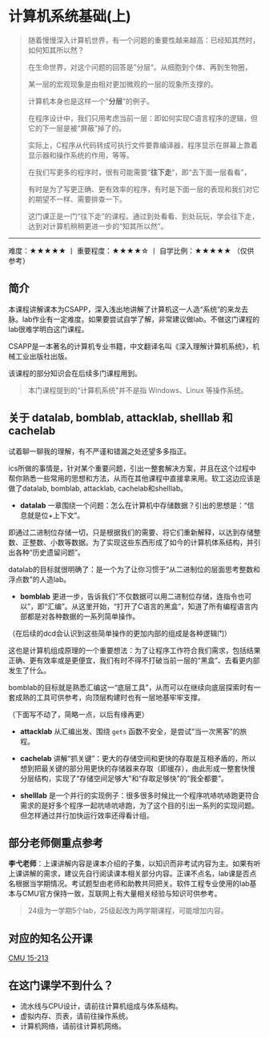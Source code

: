 # 计算机系统基础(上)

> 随着慢慢深入计算机世界，有一个问题的重要性越来越高：已经知其然时，如何知其所以然？
>
> 在生命世界，对这个问题的回答是”分层“。从细胞到个体、再到生物圈，
>
> 某一层的宏观现象是由相对更加微观的一层的现象所支撑的。
>
> 计算机本身也是这样一个“**分层**”的例子。
>
> 在程序设计中，我们只用考虑当前一层：即如何实现C语言程序的逻辑，但它的下一层是被“屏蔽”掉了的。
>
> 实际上，C程序从代码转成可执行文件要靠编译器，程序显示在屏幕上靠着显示器和操作系统的作用，等等。
>
> 在我们写更多的程序时，很有可能需要“**往下走**”，即“去下面一层看看”，
>
> 有时是为了写更正确、更有效率的程序，有时是下面一层的表现和我们对它的期望不一样、需要排查一下。
>
> 这门课正是一门“往下走”的课程。通过到处看看、到处玩玩，学会往下走，达到对计算机稍稍更进一步的“知其所以然”。

****

难度：★★★★★ 丨 重要程度：★★★★☆ 丨 自学比例：★★★★★ （仅供参考）

## 简介

本课程讲解课本为CSAPP，深入浅出地讲解了计算机这一人造“系统”的来龙去脉。lab作业有一定难度。如果要尝试自学了解，非常建议做lab。不做这门课程的lab很难学明白这门课程。

CSAPP是一本著名的计算机专业书籍，中文翻译名叫《深入理解计算机系统》，机械工业出版社出版。

该课程的部分知识会在后续多门课程用到。

> 本门课程提到的“计算机系统”并不是指 Windows、Linux 等操作系统。

## 关于 datalab, bomblab, attacklab, shelllab 和 cachelab

试着聊一聊我的理解，有不严谨和错漏之处还望多多指正。

ics所做的事情是，针对某个重要问题，引出一整套解决方案，并且在这个过程中帮你熟悉一些常用的思想和方法，从而在其他课程中直接拿来用。软工这边应该是做了datalab, bomblab, attacklab, cachelab和shelllab。

- **datalab** 一章围绕一个问题：怎么在计算机中存储数据？引出的思想是：“信息就是位+上下文”。

即通过二进制位存储一切，只是根据我们的需要、将它们重新解释，以达到存储整数、正整数、小数等数据。为了实现这些东西形成了如今的计算机体系结构，并引出各种“历史遗留问题”。

datalab的目标就很明确了：是一个为了让你习惯于“从二进制位的层面思考整数和浮点数”的人造lab。

- **bomblab** 更进一步，告诉我们“不仅数据可以用二进制位存储，连指令也可以”，即“汇编”。从这里开始，“打开了C语言的黑盒”，知道了所有编程语言内部都是对各种数据的一系列简单操作。

（在后续的dcd会认识到这些简单操作的更加内部的组成是各种逻辑门）

这也是计算机组成原理的一个重要想法：为了让程序工作符合我们需求，包括结果正确、更有效率或是更便宜，我们有时不得不打破当前一层的“黑盒”、去看更内部发生了什么。

bomblab的目标就是熟悉汇编这一“底层工具”，从而可以在继续向底层探索时有一套成熟的工具可供参考，向顶层构建时也有一层地基牢牢支撑。

（下面写不动了，简略一点，以后有缘再更）

- **attacklab** 从汇编出发、围绕 `gets` 函数不安全，是尝试“当一次黑客”的旅程。

- **cachelab** 讲解“抓关键”：更大的存储空间和更快的存取是互相矛盾的，所以想到把最关键的部分用更快的存储器来存取（即缓存），由此形成一整套快慢分层结构，实现了“存储空间足够大”和“存取足够快”的“我全都要”。

- **shelllab** 是一个并行的实现例子：很多很多时候比一个程序吭哧吭哧跑更符合需求的是好多个程序一起吭哧吭哧跑，为了这个目的引出一系列的实现问题。但怎样通过并行加快运行效率还得看计组。

## 部分老师侧重点参考

**李弋老师**：上课讲解内容是课本介绍的子集，以知识而非考试内容为主。如果有听上课讲解的需求，建议先自行阅读课本相关部分内容。正课不点名，lab课是否点名根据当学期情况。考试题型由老师和助教共同把关。软件工程专业使用的lab基本与CMU官方保持一致，互联网上有大量相关经验与知识可供参考。

> 24级为一学期5个lab，25级起改为两学期课程，可能增加内容。

## 对应的知名公开课

[CMU 15-213](https://csdiy.wiki/计算机系统基础/CSAPP/)

## 在这门课学不到什么？

- 流水线与CPU设计，请前往计算机组成与体系结构。
- 虚拟内存、页表，请前往操作系统。
- 计算机网络，请前往计算机网络。